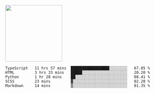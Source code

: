 <img height="180em" 
     src="https://github-readme-stats.vercel.app/api?username=Litot-Mattis&show_icons=true&hide_border=true&&count_private=true&include_all_commits=true" />

<!--START_SECTION:waka-->
```text
TypeScript   11 hrs 57 mins  █████████████████░░░░░░░░   67.85 % 
HTML         3 hrs 33 mins   █████░░░░░░░░░░░░░░░░░░░░   20.20 % 
Python       1 hr 28 mins    ██░░░░░░░░░░░░░░░░░░░░░░░   08.41 % 
SCSS         23 mins         ▓░░░░░░░░░░░░░░░░░░░░░░░░   02.20 % 
Markdown     14 mins         ▒░░░░░░░░░░░░░░░░░░░░░░░░   01.35 % 
```
<!--END_SECTION:waka-->
